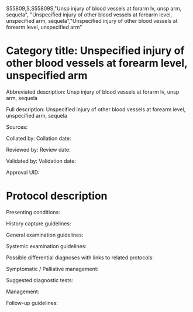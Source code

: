 S55809,S,S55809S,"Unsp injury of blood vessels at forarm lv, unsp arm, sequela", "Unspecified injury of other blood vessels at forearm level, unspecified arm, sequela","Unspecified injury of other blood vessels at forearm level, unspecified arm"
# Category title: Unspecified injury of other blood vessels at forearm level, unspecified arm

Abbreviated description: Unsp injury of blood vessels at forarm lv, unsp arm, sequela

Full description: Unspecified injury of other blood vessels at forearm level, unspecified arm, sequela

Sources:

Collated by:
Collation date:

Reviewed by:
Review date:

Validated by:
Validation date:

Approval UID:

# Protocol description

Presenting conditions:

History capture guidelines:

General examination guidelines:

Systemic examination guidelines:

Possible differential diagnoses with links to related protocols:

Symptomatic / Palliative management:

Suggested diagnostic tests:

Management:

Follow-up guidelines:
